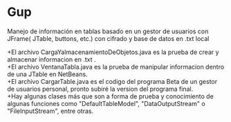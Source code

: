 # Gup
Manejo de información en tablas basado en un gestor de usuarios con JFrame( JTable, buttons, etc.) con cifrado y base de datos en .txt local

+El archivo CargaYalmacenamientoDeObjetos.java es la prueba de crear y almacenar informacion en .txt .          
+El archivo VentanaTabla.java es la prueba de manipular informacion dentro de una JTable en NetBeans.       
+El archivo CargarTable.java es el codigo del programa Beta de un gestor de usuarios personal, pronto subiré la version del programa final.     
+Hay algunas clases más que son a forma de prueba y conocimiento de algunas funciones como "DefaultTableModel", "DataOutputStream" o "FileInputStream", entre otras.      
